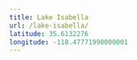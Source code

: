 ```yaml
---
title: Lake Isabella
url: /lake-isabella/
latitude: 35.6132276
longitude: -118.47771990000001
---
```

